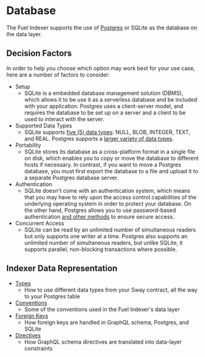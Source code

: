 # Database

The Fuel Indexer supports the use of [Postgres](https://github.com/docker-library/postgres/blob/2f6878ca854713264ebb27c1ba8530c884bcbca5/14/bullseye/Dockerfile) or SQLite as the database on the data layer.

## Decision Factors

In order to help you choose which option may work best for your use case, here are a number of factors to consider:

- Setup
  - SQLite is a embedded database management solution (DBMS), which allows it to be use it as a serverless database and be included with your application. Postgres uses a client-server model, and requires the database to be set up on a server and a client to be used to interact with the server.
- Supported Data Types
  - SQLite supports [five (5) data types](https://www.sqlite.org/datatype3.html): NULL, BLOB, INTEGER, TEXT, and REAL. Postgres supports a [larger variety of data types](https://www.postgresql.org/docs/current/datatype.html).
- Portability
  - SQLite stores its database as a cross-platform format in a single file on disk, which enables you to copy or move the database to different hosts if necessary. In contrast, if you want to move a Postgres database, you must first export the database to a file and upload it to a separate Postgres database server.
- Authentication
  - SQLite doesn't come with an authentication system, which means that you may have to rely upon the access control capabilities of the underlying operating system in order to protect your database. On the other hand, Postgres allows you to use password-based authentication [and other methods](https://www.postgresql.org/docs/current/auth-methods.html) to ensure secure access.
- Concurrent Access
  - SQLite can be read by an unlimited number of simultaneous readers but only supports one writer at a time. Postgres also supports an unlimited number of simultaneous readers, but unlike SQLite, it supports parallel, non-blocking transactions where possible.

## Indexer Data Representation

- [Types](./types.md)
  - How to use different data types from your Sway contract, all the way to your Postgres table
- [Conventions](./conventions.md)
  - Some of the conventions used in the Fuel Indexer's data layer
- [Foreign Keys](./foreign-keys.md)
  - How foreign keys are handled in GraphQL schema, Postgres, and SQLite
- [Directives](./directives.md)
  - How GraphQL schema directives are translated into data-layer constraints
